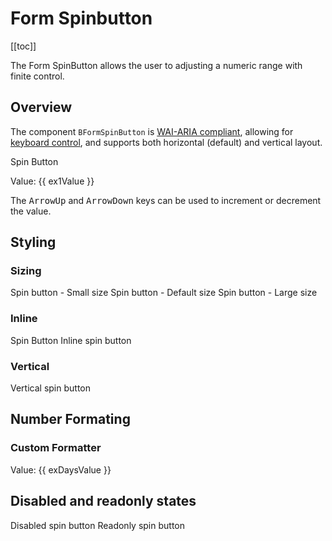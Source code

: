 # Form Spinbutton

<ClientOnly>
  <Teleport to=".bd-toc">

[[toc]]

  </Teleport>
</ClientOnly>

<div class="lead mb-5">

The Form SpinButton allows the user to adjusting a numeric range with finite control.

</div>

## Overview

The component `BFormSpinButton` is
[WAI-ARIA compliant](https://www.w3.org/TR/wai-aria-practices-1.2/#spinbutton), allowing for
[keyboard control](#accessibility), and supports both horizontal (default) and vertical layout.

<HighlightCard>
  <label for="demo-sb">Spin Button</label>
  <BFormSpinButton v-model="ex1Value" min="1" max="100" step="1" />
  <p>Value: {{ ex1Value }}</p>
  <template #html>

```vue
<template>
  <BFormSpinButton min="1" max="100" step="1" />
</template>

<script setup lang="ts">
const ex1Value = ref(50)
</script>
```

  </template>
</HighlightCard>

The <kbd>ArrowUp</kbd> and <kbd>ArrowDown</kbd> keys can be used to increment or decrement the
value.

## Styling

### Sizing

<BCard class="bg-body-tertiary mb-4">
  <label for="sb-small">Spin button - Small size</label>
  <BFormSpinButton id="sb-small" size="sm" placeholder="--" class="mb-2" />
  <label for="sb-default">Spin button - Default size</label>
  <BFormSpinButton id="sb-default" placeholder="--" class="mb-2" />
  <label for="sb-large">Spin button - Large size</label>
  <BFormSpinButton id="sb-large" size="lg" placeholder="--" class="mb-2" />
</BCard>

### Inline

<HighlightCard>
  <label for="demo-sb">Spin Button</label>
  <label for="sb-inline">Inline spin button</label>
  <BFormSpinButton id="sb-inline" v-model="ex1Value" inline />
  <template #html>

```vue
<template>
  <label for="sb-inline">Inline spin button</label>
  <BFormSpinButton id="sb-inline" v-model="ex1Value" inline />
</template>

<script setup lang="ts">
const ex1Value = ref(50)
</script>
```

  </template>
</HighlightCard>

### Vertical

<HighlightCard>
  <label for="sb-vertical">Vertical spin button</label>
  <BFormSpinButton id="sb-vertical" v-model="ex1Value" vertical />
  <template #html>

```vue
<template>
  <label for="sb-vertical">Vertical spin button</label>
  <BFormSpinButton id="sb-vertical" v-model="ex1Value" vertical> </BFormSpinButton>
</template>

<script setup lang="ts">
const ex1Value = ref(50)
</script>
```

  </template>
</HighlightCard>

## Number Formating

### Custom Formatter

<HighlightCard>
  <BFormSpinButton
    id="sb-days"
    v-model="exDaysValue"
    :formatter-fn="dayFormatter"
    min="0"
    max="6"
    wrap
  />
  <p>Value: {{ exDaysValue }}</p>
  <template #html>

```vue-html
<BFormSpinButton
  id="sb-days"
  v-model="exDaysValue"
  :formatter-fn="dayFormatter"
  min="0"
  max="6"
  wrap
/>
<p>Value: {{ exDaysValue }}</p>
```

  </template>
</HighlightCard>

## Disabled and readonly states

<HighlightCard>
  <BRow>
    <BCol md="6" class="mb-2">
      <label for="sb-disabled">Disabled spin button</label>
      <BFormSpinButton id="sb-disabled" v-model="ex1Value" disabled />
    </BCol>
    <BCol md="6" class="mb-2">
      <label for="sb-readonly" class="">Readonly spin button</label>
      <BFormSpinButton id="sb-readonly" v-model="ex1Value" readonly />
    </BCol>
  </BRow>
  <template #html>

```vue-html
<BRow>
  <BCol md="6" class="mb-2">
    <label for="sb-disabled">Disabled spin button</label>
    <BFormSpinButton id="sb-disabled" v-model="ex1Value" disabled />
  </BCol>
  <BCol md="6" class="mb-2">
    <label for="sb-readonly" class="">Readonly spin button</label>
    <BFormSpinButton id="sb-readonly" v-model="ex1Value" readonly />
  </BCol>
</BRow>
```

  </template>
</HighlightCard>

<ComponentReference :data="data" />

<script setup lang="ts">
import {data} from '../../data/components/spinButton.data'
import ComponentReference from '../../components/ComponentReference.vue'
import HighlightCard from '../../components/HighlightCard.vue'
import {BButton, BProgressBar, BCard, BCardBody, BProgress} from 'bootstrap-vue-next'
import {ref, computed} from 'vue'

const days = ref(['Sunday', 'Monday', 'Tuesday', 'Wednesday', 'Thursday', 'Friday', 'Saturday'])
const exDaysValue = ref(0);

const ex1Value = ref(50);
let dayFormatter = (value) => {
  return days.value[value]
}
</script>
